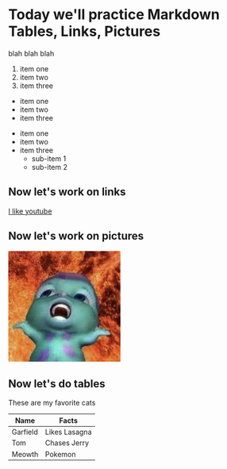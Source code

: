 # Today we'll practice Markdown Tables, Links, Pictures

blah blah blah

1. item one
2. item two
3. item three

- item one
- item two
- item three

* item one
* item two
* item three
	* sub-item 1
	* sub-item 2



## Now let's work on links

[I like youtube](http://www.youtube.com)

## Now let's work on pictures

![here's a picture of bibble](bibble.jpeg)

## Now let's do tables

These are my favorite cats

| Name     | Facts         |
| ----     | -----         |
| Garfield | Likes Lasagna |
| Tom      | Chases Jerry  |
| Meowth   | Pokemon       |











